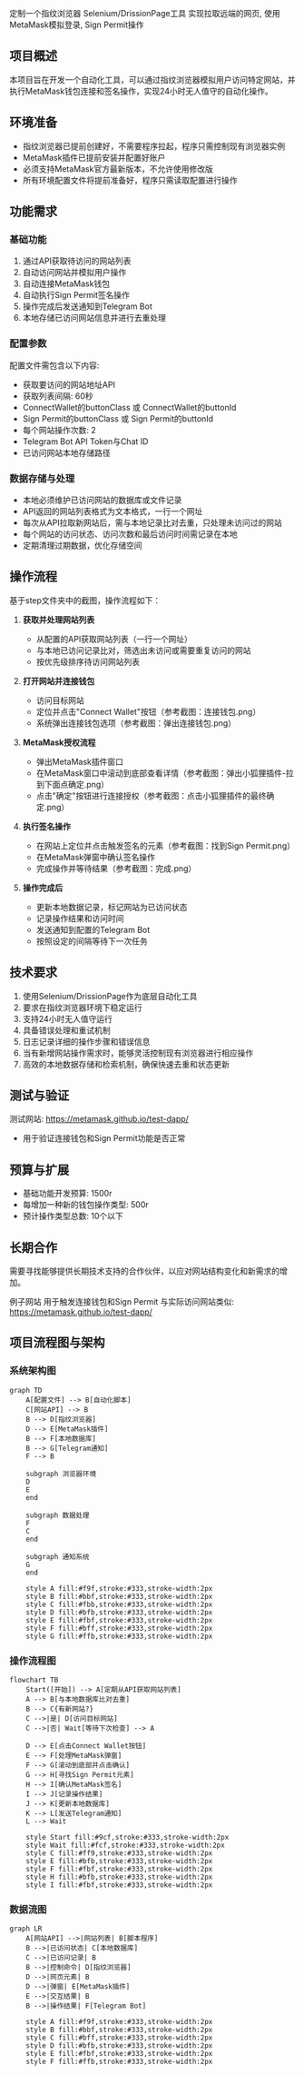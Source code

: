 定制一个指纹浏览器 Selenium/DrissionPage工具 实现拉取远端的网页, 使用MetaMask模拟登录, Sign Permit操作

## 项目概述
本项目旨在开发一个自动化工具，可以通过指纹浏览器模拟用户访问特定网站，并执行MetaMask钱包连接和签名操作，实现24小时无人值守的自动化操作。

## 环境准备
- 指纹浏览器已提前创建好，不需要程序拉起，程序只需控制现有浏览器实例
- MetaMask插件已提前安装并配置好账户
- 必须支持MetaMask官方最新版本，不允许使用修改版
- 所有环境配置文件将提前准备好，程序只需读取配置进行操作

## 功能需求

### 基础功能
1. 通过API获取待访问的网站列表
2. 自动访问网站并模拟用户操作
3. 自动连接MetaMask钱包
4. 自动执行Sign Permit签名操作
5. 操作完成后发送通知到Telegram Bot
6. 本地存储已访问网站信息并进行去重处理

### 配置参数
配置文件需包含以下内容:
- 获取要访问的网站地址API
- 获取列表间隔: 60秒
- ConnectWallet的buttonClass 或 ConnectWallet的buttonId
- Sign Permit的buttonClass 或 Sign Permit的buttonId
- 每个网站操作次数: 2
- Telegram Bot API Token与Chat ID
- 已访问网站本地存储路径

### 数据存储与处理
- 本地必须维护已访问网站的数据库或文件记录
- API返回的网站列表格式为文本格式，一行一个网址
- 每次从API拉取新网站后，需与本地记录比对去重，只处理未访问过的网站
- 每个网站的访问状态、访问次数和最后访问时间需记录在本地
- 定期清理过期数据，优化存储空间

## 操作流程
基于step文件夹中的截图，操作流程如下：

1. **获取并处理网站列表**
   - 从配置的API获取网站列表（一行一个网址）
   - 与本地已访问记录比对，筛选出未访问或需要重复访问的网站
   - 按优先级排序待访问网站列表

2. **打开网站并连接钱包**
   - 访问目标网站
   - 定位并点击"Connect Wallet"按钮（参考截图：连接钱包.png）
   - 系统弹出连接钱包选项（参考截图：弹出连接钱包.png）

3. **MetaMask授权流程**
   - 弹出MetaMask插件窗口
   - 在MetaMask窗口中滚动到底部查看详情（参考截图：弹出小狐狸插件-拉到下面点确定.png）
   - 点击"确定"按钮进行连接授权（参考截图：点击小狐狸插件的最终确定.png）

4. **执行签名操作**
   - 在网站上定位并点击触发签名的元素（参考截图：找到Sign Permit.png）
   - 在MetaMask弹窗中确认签名操作
   - 完成操作并等待结果（参考截图：完成.png）

5. **操作完成后**
   - 更新本地数据记录，标记网站为已访问状态
   - 记录操作结果和访问时间
   - 发送通知到配置的Telegram Bot
   - 按照设定的间隔等待下一次任务

## 技术要求
1. 使用Selenium/DrissionPage作为底层自动化工具
2. 要求在指纹浏览器环境下稳定运行
3. 支持24小时无人值守运行
4. 具备错误处理和重试机制
5. 日志记录详细的操作步骤和错误信息
6. 当有新增网站操作需求时，能够灵活控制现有浏览器进行相应操作
7. 高效的本地数据存储和检索机制，确保快速去重和状态更新

## 测试与验证
测试网站: https://metamask.github.io/test-dapp/
- 用于验证连接钱包和Sign Permit功能是否正常

## 预算与扩展
- 基础功能开发预算: 1500r
- 每增加一种新的钱包操作类型: 500r
- 预计操作类型总数: 10个以下

## 长期合作
需要寻找能够提供长期技术支持的合作伙伴，以应对网站结构变化和新需求的增加。

例子网站 用于触发连接钱包和Sign Permit 与实际访问网站类似: 
https://metamask.github.io/test-dapp/

## 项目流程图与架构

### 系统架构图

```mermaid
graph TD
    A[配置文件] --> B[自动化脚本]
    C[网站API] --> B
    B --> D[指纹浏览器]
    D --> E[MetaMask插件]
    B --> F[本地数据库]
    B --> G[Telegram通知]
    F --> B
    
    subgraph 浏览器环境
    D
    E
    end
    
    subgraph 数据处理
    F
    C
    end
    
    subgraph 通知系统
    G
    end
    
    style A fill:#f9f,stroke:#333,stroke-width:2px
    style B fill:#bbf,stroke:#333,stroke-width:2px
    style C fill:#fbb,stroke:#333,stroke-width:2px
    style D fill:#bfb,stroke:#333,stroke-width:2px
    style E fill:#fbf,stroke:#333,stroke-width:2px
    style F fill:#bff,stroke:#333,stroke-width:2px
    style G fill:#ffb,stroke:#333,stroke-width:2px
```

### 操作流程图

```mermaid
flowchart TB
    Start([开始]) --> A[定期从API获取网站列表]
    A --> B[与本地数据库比对去重]
    B --> C{有新网站?}
    C -->|是| D[访问目标网站]
    C -->|否| Wait[等待下次检查] --> A
    
    D --> E[点击Connect Wallet按钮]
    E --> F[处理MetaMask弹窗]
    F --> G[滚动到底部并点击确认]
    G --> H[寻找Sign Permit元素]
    H --> I[确认MetaMask签名]
    I --> J[记录操作结果]
    J --> K[更新本地数据库]
    K --> L[发送Telegram通知]
    L --> Wait
    
    style Start fill:#9cf,stroke:#333,stroke-width:2px
    style Wait fill:#fcf,stroke:#333,stroke-width:2px
    style C fill:#ff9,stroke:#333,stroke-width:2px
    style E fill:#bfb,stroke:#333,stroke-width:2px
    style F fill:#fbf,stroke:#333,stroke-width:2px
    style H fill:#bfb,stroke:#333,stroke-width:2px
    style I fill:#fbf,stroke:#333,stroke-width:2px
```

### 数据流图

```mermaid
graph LR
    A[网站API] -->|网站列表| B[脚本程序]
    B -->|已访问状态| C[本地数据库]
    C -->|已访问记录| B
    B -->|控制命令| D[指纹浏览器]
    D -->|网页元素| B
    D -->|弹窗| E[MetaMask插件]
    E -->|交互结果| B
    B -->|操作结果| F[Telegram Bot]
    
    style A fill:#f9f,stroke:#333,stroke-width:2px
    style B fill:#bbf,stroke:#333,stroke-width:2px
    style C fill:#bff,stroke:#333,stroke-width:2px
    style D fill:#bfb,stroke:#333,stroke-width:2px
    style E fill:#fbf,stroke:#333,stroke-width:2px
    style F fill:#ffb,stroke:#333,stroke-width:2px
```


